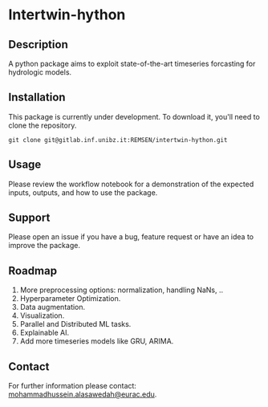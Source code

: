 # Intertwin-hython


## Description
A python package aims to exploit state-of-the-art timeseries forcasting for hydrologic models.


## Installation
This package is currently under development. To download it, you'll need to clone the repository.

```
git clone git@gitlab.inf.unibz.it:REMSEN/intertwin-hython.git
```

## Usage
Please review the workflow notebook for a demonstration of the expected inputs, outputs, and how to use the package.


## Support
Please open an issue if you have a bug, feature request or have an idea to improve the package.

## Roadmap
1. More preprocessing options: normalization, handling NaNs, ..
2. Hyperparameter Optimization. 
3. Data augmentation.
4. Visualization.
5. Parallel and Distributed ML tasks.
6. Explainable AI.
7. Add more timeseries models like GRU, ARIMA.



## Contact
For further information please contact:
mohammadhussein.alasawedah@eurac.edu.
